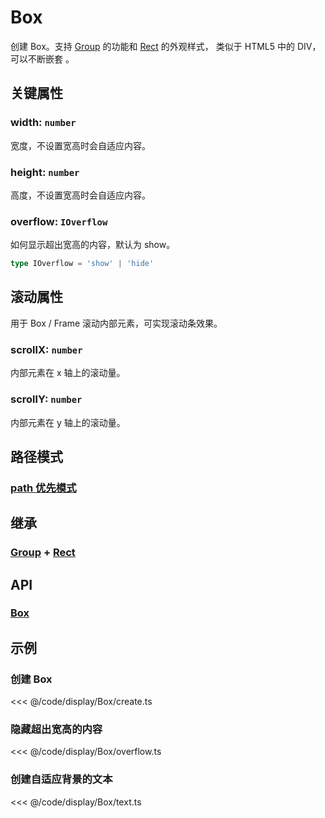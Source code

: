 <script setup>
import Case from '/component/Case.vue'
</script>

# Box

创建 Box。支持 [Group](./Group.md) 的功能和 [Rect](./Rect.md) 的外观样式， 类似于 HTML5 中的 DIV，可以不断嵌套 。

<case name="Box" editor=false></case>

## 关键属性

### width: `number`

宽度，不设置宽高时会自适应内容。

### height: `number`

高度，不设置宽高时会自适应内容。

### overflow: `IOverflow`

如何显示超出宽高的内容，默认为 show。

```ts
type IOverflow = 'show' | 'hide'
```

## 滚动属性

用于 Box / Frame 滚动内部元素，可实现滚动条效果。

### scrollX: `number`

内部元素在 x 轴上的滚动量。

### scrollY: `number`

内部元素在 y 轴上的滚动量。

## 路径模式

### [path 优先模式](/reference/property/path.md)

## 继承

### [Group](./Group.md) + [Rect](./Rect.md)

## API

### [Box](/api/classes/Box.md)

## 示例

<case name="Box" index=0 editor=false></case>

### 创建 Box

<<< @/code/display/Box/create.ts

<case name="Box" index=1 editor=false></case>

### 隐藏超出宽高的内容

<<< @/code/display/Box/overflow.ts

<case name="Box" index=6 editor=false></case>

### 创建自适应背景的文本

<<< @/code/display/Box/text.ts
